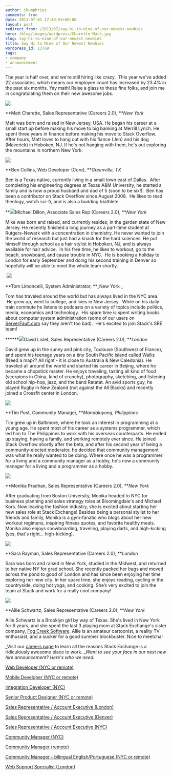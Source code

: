 ```yaml
---
author: jhumphries
comments: true
date: 2013-07-01 17:40:53+00:00
layout: post
redirect_from: /2013/07/say-hi-to-nine-of-our-newest-newbies
hero: /blog/images/wordpress/Charette-Matt.jpg
slug: say-hi-to-nine-of-our-newest-newbies
title: Say Hi to Nine of Our Newest Newbies
wordpress_id: 13769
tags:
- company
- announcement
---
```


The year is half over, and we're still hiring like crazy.  This year we've added 22 associates, which means our employee count has increased by 23.4% in the past six months. Yay math! Raise a glass to these fine folks, and join me in congratulating them on their new awesome jobs.

**![](/blog/images/wordpress/Charette-Matt.jpg)**



**Matt Charette, Sales Representative (Careers 2.0), **_New York_

Matt was born and raised in New Jersey, USA. He began his career at a small start up before making his move to big banking at Merrill Lynch. He spent three years in finance before making his move to Stack Overflow. After hours, Matt loves to hang out with his fiance (Jen) and his dog (Maverick) in Hoboken, NJ. If he's not hanging with them, he's out exploring the mountains in northern New York.



**[![](http://blog.stackoverflow.com/wp-content/uploads/Collins-Ben.jpg)](http://stackoverflow.com/users/3279/ben-collins)**



**Ben Collins, Web Developer (Core), **_Greenville, TX_

Ben is a Texas native, currently living in a small town east of Dallas.  After completing his engineering degrees at Texas A&M University, he started a family and is now a proud husband and dad of 5 (soon to be six!).  Ben has been a contributor on Stack Overflow since August 2008.  He likes to read theology, watch sci-fi, and is also a budding triathlete.





**![](/blog/images/wordpress/Dillon-Michael.jpg)Michael Dillon, Associate Sales Rep (Careers 2.0), **_New York_

Mike was born and raised, and currently resides, in the garden state of New Jersey. He recently finished a long journey as a part-time student at Rutgers-Newark with a concentration in chemistry. He never wanted to join the world of research but just had a knack for the hard sciences. He put himself through school as a hair stylist in Hoboken, NJ, and is always available for hair advice.  In his free time, he likes to workout, go to the beach, snowboard, and cause trouble in NYC.  He is booking a holiday to London for early September and doing his second training in Denver so hopefully will be able to meet the whole team shortly.

 **[![](http://blog.stackoverflow.com/wp-content/uploads/Limoncelli-Tom.jpg)](http://everythingsysadmin.com/)**

**Tom Limoncelli, System Administrator, **_New York _

Tom has traveled around the world but has always lived in the NYC area.  He grew up, went to college, and lives in New Jersey.  While on his daily train commute he listens to podcasts on a variety of topics include politics, media, economics and technology.  His spare time is spent writing books about computer system administration (some of our users on [ServerFault.com](http://serverfault.com/) say they aren't too bad).  He's excited to join Stack's SRE team!



******![](/blog/images/wordpress/Lislet-David.jpg)David Lislet, Sales Representative (Careers 2.0), **_London_

David grew up in the sunny and pink city, Toulouse (Southwest of France), and spent his teenage years on a tiny South Pacific island called Wallis (Need a map?? All right - it is close to Australia & New Caledonia). He traveled all around the world and started his career in Beijing, where he became a chopstick master. He enjoys traveling, tasting all kind of food (scorpions in China, kind of crunchy), photography, sketching, and listening old school hip-hop, jazz, and the band Ratatat. An avid sports guy, he played Rugby in New Zealand (not against the All Blacks) and recently joined a Crossfit center in London.



**[![](http://blog.stackoverflow.com/wp-content/uploads/Post-Tim.jpeg)](http://stackexchange.com/users/20808/tim-post)**

**Tim Post, Community Manager, **_Mandaluyong, Philippines_

Tim grew up in Baltimore, where he took an interest in programming at a young age. He spent most of his career as a systems programmer, which led him to The Philippines to work with his overseas counterparts. He ended up staying, having a family, and working remotely ever since. He joined Stack Overflow shortly after the beta, and after his second year of being a community-elected moderator, he decided that community management was what he really wanted to be doing. Where once he was a programmer for a living and a community manager as a hobby, he's now a community manager for a living and a programmer as a hobby.



**![](/blog/images/wordpress/Pradhan-Monika.jpg)**

**Monika Pradhan, Sales Representative (Careers 2.0), **_New York_

After graduating from Boston University, Monika headed to NYC for business planning and sales strategy roles at Bloomingdale's and Michael Kors. Now leaving the fashion industry, she is excited about starting her new sales role at Stack Exchange! Besides being a personal stylist to her friends and family, Monika is a gym-fanatic who blogs about her new workout regimens, inspiring fitness quotes, and favorite healthy meals. Monika also enjoys snowboarding, traveling, playing darts, and high-kicking (yes, that's right... high-kicking).



**![](/blog/images/wordpress/Rayman-Sara.jpg)**



**Sara Rayman, Sales Representative (Careers 2.0), **_London_

Sara was born and raised in New York, studied in the Midwest, and returned to her native NY for grad school. She recently packed her bags and moved across the pond to good ol’ London and has since been enjoying her time exploring her new city. In her spare time, she enjoys reading, cycling in the countryside, doing hot yoga, and cooking. She’s very excited to join the team at Stack and work for a really cool company!



**![](/blog/images/wordpress/Schwartz-Allie.jpg)**



**Allie Schwartz, Sales Representative (Careers 2.0), **_New York_

Allie Schwartz is a Brooklyn girl by way of Texas. She's lived in New York for 6 years, and she spent the last 3 playing mom at Stack Exchange's sister company, [Fog Creek Software](http://www.fogcreek.com/). Allie is an amateur cartoonist, a reality TV enthusiast, and a sucker for a good summer blockbuster. Nice to meetcha!





_Visit our [careers page](http://www.stackexchange.com/about/hiring) to learn all the reasons Stack Exchange is a ridiculously awesome place to work. __Want to see your face in our next new hire announcement? Here's who we need:_

[Web Developer (NYC or remote)](http://careers.stackoverflow.com/jobs/28723/web-developer-stack-exchange-stack-exchange)

[Mobile Developer (NYC or remote)](http://careers.stackoverflow.com/jobs/34231/mobile-developer-stack-exchange-stack-exchange)

[Integration Developer (NYC)](http://careers.stackoverflow.com/jobs/34233/integration-developer-stack-exchange-stack-exchange)

[Senior Product Designer (NYC or remote)](http://careers.stackoverflow.com/jobs/24481/product-designer-stack-exchange)

[Sales Representative / Account Executive (London)](http://stackexchange.com/about/hiring/sales-representative-account-executive-london)

[Sales Representative / Account Executive (Denver)](http://stackexchange.com/about/hiring/sales-representative-account-executive-denver)

[Sales Representative / Account Executive (NYC)](http://stackexchange.com/about/hiring/sales-representative-account-executive-new-york)

[Community Manager (NYC)](http://stackexchange.com/about/hiring/community-manager-new-york)

[Community Manager (remote)](http://stackexchange.com/about/hiring/community-manager-remote)

[Community Manager - bilingual English/Portuguese (NYC or remote)](http://stackexchange.com/about/hiring/community-manager-bilingual-english-portuguese)

[Web Support Specialist (London)](http://stackexchange.com/about/hiring/customer-and-sales-support-agent-london)
